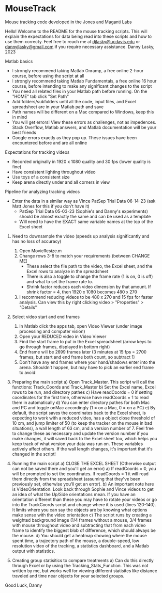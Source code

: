# MouseTrack
Mouse tracking code developed in the Jones and Maganti Labs

Hello! Welcome to the README for the mouse tracking scripts. This will explain the expectations for data being read into these scripts
and how to use them correcty. Feel free to reach me at djlasky@ucdavis.edu or dannyjlasky@gmail.com if you require necessary assistance.
Danny Lasky, 2023

Matlab basics
- I strongly recommend taking Matlab Onramp, a free online 2-hour course, before using the script at all
- I strongly recommend taking Matlab Fundamentals, a free online 16 hour course, before intending to make any significant changes to the script
- You need all related files in your Matlab path before running. On the "HOME" tab click "Set Path"
- Add folders/subfolders until all the code, input files, and Excel spreadsheet are in your Matlab path and save
- Path names will be different on a Mac compared to Windows, keep this in mind
- You will get errors! View these errors as challenges, not as impedences. Stack Overflow, Matlab answers, and Matlab documentation will be your best friends
- Google errors exactly as they pop up. These issues have been encountered before and are all online


Expectations for tracking videos
- Recorded originally in 1920 x 1080 quality and 30 fps (lower quality is fine)
- Have consistent lighting throughout video
- Use toys of a consistent size
- Keep arena directly under and all corners in view

Pipeline for analyzing tracking videos
- Enter the data in a similar way as Vince PatSep Trial Data 06-14-23 (ask Matt Jones for this if you don't have it)
	- PatSep Trial Data 05-03-23 (Sophie's and Danny's experiments) should be almost exactly the same and can be used as a template
	- Will need to have the EXACT same variable names at the top of the Excel sheet

1. Need to downsample the video (speeds up analysis significantly and has no loss of accuracy)
	1. Open MovieResize.m
	2. Change rows 3-8 to match your requirements (between CHANGE ME)
		- These select the file path to the video, the Excel sheet, and the Excel rows to analyze in the spreadsheet
		- There is also a toggle to change the frame rate (1 is on, 0 is off) and what to set the frame rate to.
		- Shrink factor reduces each video dimension by that amount. If shrink factor = 4, then 1920 x 1080 becomes 480 x 270
	3. I recommend reducing videos to be 480 x 270 and 15 fps for faster analysis. Can view this by right clicking video > "Properties" > "Details"

2. Select video start and end frames
	1. In Matlab click the apps tab, open Video Viewer (under image processing and computer vision)
	2. Open your REDUCED video in Video Viewer
	3. Find the start frame to put in the Excel spreadsheet (arrow keys to go through frames, displayed in bottom right)
	4. End frame will be 2699 frames later (3 minutes at 15 fps = 2700 frames, but start and end frame both count, so subtract 1)
	5. Don't have any end frames where your hand/shadows enter into the arena. Shouldn't happen, but may have to pick an earlier end frame to avoid

3. Preparing the main script
	a) Open Track_Master. This script will call the functions: Track_Coords and Track_Master
	b) Set the Excel name, Excel rows to be run, and directory pathes
	c) Have readCoords = 0 if setting coordinates for the first time, otherwise have readCoords = 1 to read them in automatically
	d) You can enter directory pathes for both Mac and PC and toggle onMac accordingly (1 = on a Mac, 0 = on a PC)
	e) By default, the script saves the coordinates back to the Excel sheet, is expecting to work with a reduced video, has a object close
		threshold of 10 cm, and jump limiter of 50 (to keep the tracker on the mouse in bad situations), a wall length of 63 cm, and a
		version number of 7. Feel free to change these as necessary and update the version number if you make changes, it will saved back
		to the Excel sheet too, which helps you keep track of what version your data was run on. These variables actively affect others.
		If the wall length changes, it's important that it's changed in the script!

4. Running the main script
	a) CLOSE THE EXCEL SHEET (Otherwise output can not be saved there and you'll get an error)
	a) If readCoords = 0, you will be prompted to set the coordinates. If readCoords = 1 it will read them directly from the spreadsheet (assuming
		that they've been previously set, otherwise you'll get an error).
	b) An important note here is VideoOrientation. Look back through Sophie and Vince videos to get an idea of what the Up/Side orientations mean. If
		you have an orientation different than these you may have to rotate your videos or go into the TrackCoords script and change where it is
		used (lines 120-140). It limits where you can say the objects are by knowing what options make sense with the video orientation
	c) The script runs by creating a weighted background image (1/4 frames without a mouse, 3/4 frames with mouse throughout video and subtracting 
		that from each video frame to identify the biggest blob of difference, which should always be the mouse.
	d) You should get a heatmap showing where the mouse spent time, a trajectory path of the mouse, a double-speed, low resolution video of the tracking,
		a statistics dashboard, and a Matlab output with statistics.

5. Creating group statisitics to compare treatments
	a) Can do this directly through Excel or by using the Tracking_Stats_Function. This was not written by me, but works well for viewing different
		statisitcs like distance traveled and time near objects for your selected groups.

Good Luck,
Danny
